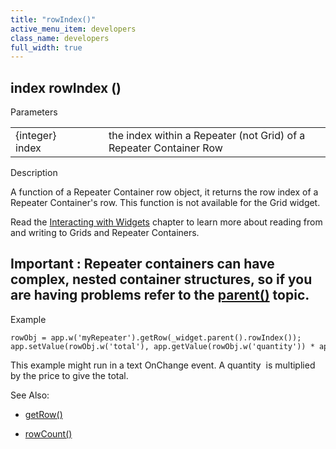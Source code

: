 ```yaml
---
title: "rowIndex()"
active_menu_item: developers
class_name: developers
full_width: true
---
```



## index rowIndex ()

Parameters

<table>
<tr>
<td width="169">
{integer} index

</td>
<td width="17">
</td>
<td width="694">
the index within a Repeater (not Grid) of a Repeater Container Row

</td>
</tr>
</table>

Description

A function of a Repeater Container row object, it returns the row index of a Repeater Container's row. This function is not available for the Grid widget.

Read the [Interacting with Widgets](../../../client-scripting-overview/scripting-with-javascript/widget-reading-writing/index) chapter to learn more about reading from and writing to Grids and Repeater Containers.

## Important : Repeater containers can have complex, nested container structures, so if you are having problems refer to the [parent()](../general/parent) topic.

Example

    rowObj = app.w('myRepeater').getRow(_widget.parent().rowIndex());
    app.setValue(rowObj.w('total'), app.getValue(rowObj.w('quantity')) * app.getValue(rowObj.w('price'));
   

This example might run in a text OnChange event. A quantity  is multiplied by the price to give the total.

See Also:

 - [getRow()](getrow)

 - [rowCount()](length)

